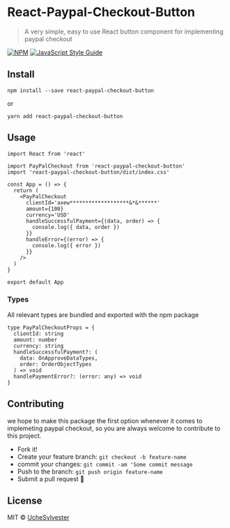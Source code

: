 # React-Paypal-Checkout-Button

> A very simple, easy to use React button component for implementing paypal checkout

[![NPM](https://img.shields.io/npm/v/react-paypal-checkout-button.svg)](https://www.npmjs.com/package/react-paypal-checkout-button) [![JavaScript Style Guide](https://img.shields.io/badge/code_style-standard-brightgreen.svg)](https://standardjs.com)

## Install

```
npm install --save react-paypal-checkout-button
```

or

```
yarn add react-paypal-checkout-button
```

## Usage

```tsx
import React from 'react'

import PayPalCheckout from 'react-paypal-checkout-button'
import 'react-paypal-checkout-button/dist/index.css'

const App = () => {
  return (
    <PayPalCheckout
      clientId='axew*******************&*&******'
      amount={100}
      currency='USD'
      handleSuccessfulPayment={(data, order) => {
        console.log({ data, order })
      }}
      handleError={(error) => {
        console.log({ error })
      }}
    />
  )
}

export default App
```

### Types

All relevant types are bundled and exported with the npm package

```
type PayPalCheckoutProps = {
  clientId: string
  amount: number
  currency: string
  handleSuccessfulPayment?: (
    data: OnApproveDataTypes,
    order: OrderObjectTypes
  ) => void
  handlePaymentError?: (error: any) => void
}
```

## Contributing

we hope to make this package the first option whenever it comes to implemeting paypal checkout, so you are always welcome to contribute to this project.

- Fork it!
- Create your feature branch: `git checkout -b feature-name`
- commit your changes: `git commit -am 'Some commit message`
- Push to the branch: `git push origin feature-name`
- Submit a pull request :muscle:

## License

MIT © [UcheSylvester](https://github.com/UcheSylvester)
